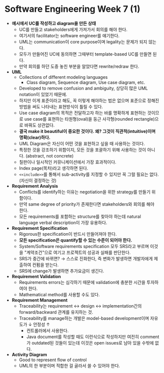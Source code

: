 # Software Engineering Week 7 (1)

* **예시에서 UC를 작성하고 diagram을 만든 상태**
  * UC를 만들고 stakeholders에게 가져가서 회의를 해야 한다.
  * 여기서의 facilitator는 software engineer를 얘기한다.
  * UML는 communication이 core purpose이며 legality는 문제가 되지 않는다.
  * 모두가 만들어진 UC에 동의하면 그때부터 template-based UC를 만들면 된다.
  * 만약 회의를 하던 도중 놓친 부분을 알았다면 rewrite/redraw 한다.
* **UML**
  * Collections of different modeling languages
    * Class diagram, Sequence diagram, Use case diagram, etc.
  * Developed to remove confusion and ambiguity, 상당히 많은 UML notation이 있었기 때문에.
  * 하지만 이게 표준이라고 해도, 꼭 이렇게 해야하는 법은 없으며 표준으로 정해진 방법을 써도 나타내는 표현방식이 틀릴 수 있다.
  * Use case diagram의 목적은 전달하고자 하는 바를 명확하게 표현하는 것이므로 use case를 표현하는 타원형(oval)을 둥근 사각형(rounded rectangle)으로 바꿔도 상관없다.
  * **결국 make it beautiful이 중요한 것이다. 왜? 그것이 직관적(intuitive)이며 명확(clear)하다.**
  * UML Diagram은 자신이 어떤 것을 표현하고 싶을 때 사용하는 것이다.
  * 특정한 것을 강조하기 위함이지, 모든 것을 포괄하기 위해 사용하는 것이 아니다. (abstract, not concrete)
  * 칠판이나 일시적인 커뮤니케이션에서 가장 효과적이다.
  * Index page(목차)라고 생각하면 된다.
  * `<<include>>`를 통해서 sub-activity를 지정할 수 있지만 꼭 그럴 필요는 없다. (자신이 결정하는 것)
* **Requirement Analysis**
  * Conflicts를 identify하는 이유는 negotiation을 위한 strategy를 만들기 위함이다.
  * 만약 same degree of priority가 존재한다면 stakeholders와 회의를 해야 한다.
  * 모든 requirements를 포함하는 structure를 찾아야 하는데 natural language verbal description이 가장 유용하다.
* **Requirement Specification**
  * Rigorous한 specification이 반드시 만들어져야 한다.
  * **모든 specification은 quantify할 수 있는 수준이 되어야 한다.**
  * System/Software requirements specification 모두 SRS라고 부르며 이것을 "계약조건"으로 여기고 프로젝트의 성공과 실패를 판단한다.
  * SRS가 중간에 바뀌면? → 스스로 진화한다, 즉 변화가 발생하면 개발자에게 제출하여 컨펌을 받는다.
  * SRS에 change가 발생하면 추가요금이 생긴다.
* **Requirement Validation**
  * Requirements errors는 심각하기 때문에 validation에 충분한 시간을 투자하여야 한다.
  * Mathematical method를 사용할 수도 있다.
* **Requirement Management**
  * Traceability는 requirement ↔ design ↔ implementation간의 forward/backward 관계를 유지하는 것.
  * Traceability를 manage하는 개발은 model-based development이며 자유도가 ↓ 안정성 ↑
    * 컨트롤러에서 사용한다.
    * Java document를 작성할 때도 이런식으로 작성하지만 여전히 comment가 outdated된 것들이 있는데 이것은 open issues로 남아 있을 수밖에 없다.
* **Activity Diagram**
  * Good to represent flow of control
  * UML의 한 부분이며 적합한 걸 골라서 쓸 수 있어야 한다.